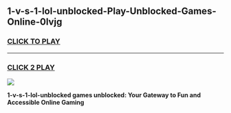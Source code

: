 
## 1-v-s-1-lol-unblocked-Play-Unblocked-Games-Online-0lvjg
<h3>
<a href="https://premium76.site?title=1-v-s-1-lol-unblocked&ref=25A">CLICK TO PLAY</a></h3>
<hr>

<h3>
<a href="https://premium76.site?title=1-v-s-1-lol-unblocked&ref=25A">CLICK 2 PLAY</a>
  
</h3>

<a href="https://premium76.site?title=1-v-s-1-lol-unblocked&ref=25A"><img src="https://clearcache.store/games.png"></a>


**1-v-s-1-lol-unblocked games unblocked: Your Gateway to Fun and Accessible Online Gaming**
